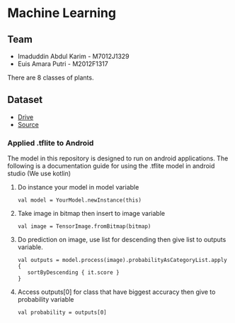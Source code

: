 # Machine Learning 

## Team
- Imaduddin Abdul Karim - M7012J1329
- Euis Amara Putri - M2012F1317

There are 8 classes of plants.

## Dataset
- [Drive](https://drive.google.com/drive/folders/1ajFgqdUiTkwgOUJZMjuOZV8tDweemG49?usp=sharing)
- [Source](https://www.kaggle.com/datasets/ryanpartridge01/wild-edible-plants)

### Applied .tflite to Android
The model in this repository is designed to run on android applications. The following is a documentation guide for using the .tflite model in android studio (We use kotlin)
1. Do instance your model in model variable
   ```
   val model = YourModel.newInstance(this)
   ```
2. Take image in bitmap then insert to image variable
   ```
   val image = TensorImage.fromBitmap(bitmap)
   ```
3. Do prediction on image, use list for descending then give list to outputs variable.
   ```
   val outputs = model.process(image).probabilityAsCategoryList.apply {
      sortByDescending { it.score }
   }
   ```
4. Access outputs[0] for class that have biggest accuracy then give to probability variable
   ```
   val probability = outputs[0]
   ```
